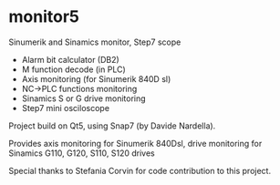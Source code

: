 # monitor5
Sinumerik and Sinamics monitor, Step7 scope

- Alarm bit calculator (DB2)
- M function decode (in PLC)
- Axis monitoring (for Sinumerik 840D sl)
- NC->PLC functions monitoring
- Sinamics S or G drive monitoring
- Step7 mini osciloscope


Project build on Qt5, using Snap7 (by Davide Nardella).

Provides axis monitoring for Sinumerik 840Dsl, drive monitoring for Sinamics G110, G120, S110, S120 drives

Special thanks to Stefania Corvin for code contribution to this project.

